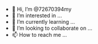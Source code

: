 - 👋 Hi, I’m @72670394my
- 👀 I’m interested in ...
- 🌱 I’m currently learning ...
- 💞️ I’m looking to collaborate on ...
- 📫 How to reach me ...

<!---
72670394my/72670394my is a ✨ special ✨ repository because its `README.md` (this file) appears on your GitHub profile.
You can click the Preview link to take a look at your changes.
--->
